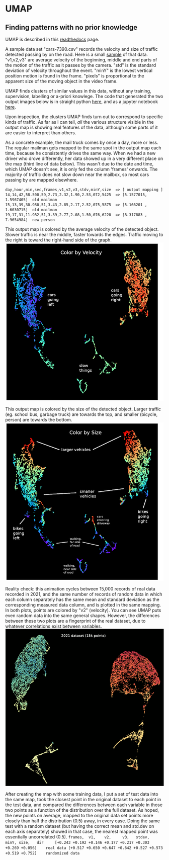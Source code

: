 # UMAP
## Finding patterns with no prior knowledge

UMAP is described in this [readthedocs](https://umap-learn.readthedocs.io/en/latest/parameters.html) page.

A sample data set "cars-7390.csv" records the velocity and size of traffic detected passing by on the road.
Here is a small [sample](https://github.com/jbeale1/UMAP/blob/main/data/cars_sample.csv) of that data.  "v1,v2,v3" are average velocity of the beginning, middle and end parts of the motion of the traffic as it passes by the camera. "std" is the standard deviation of velocity throughout the event. "minY" is the lowest vertical position motion is found in the frame. "pixels" is proportional to the apparent size of the moving object in the video frame.

UMAP finds clusters of similar values in this data, without any training, supervision, labelling or a-priori knowlege. The code that generated the two output images below is in straight python
[here](https://github.com/jbeale1/UMAP/blob/main/python/umap-example1.py), and as a jupyter notebook [here](https://github.com/jbeale1/UMAP/blob/main/umap-example1.ipynb).

Upon inspection, the clusters UMAP finds turn out to correspond to specific kinds of traffic. As far as I can tell, _all_ the various structure visible in the output map is showing real features of the data, although some parts of it are easier to interpret than others.

As a concrete example, the mail truck comes by once a day, more or less. The regular mailman gets mapped to the same spot in the output map each time, because he consistently drives the same way. When we had a new driver who drove differently, her data showed up in a very different place on the map (third line of data below). This wasn't due to the date and time, which UMAP doesn't see, it is only fed the column 'frames' onwards. The majority of traffic does not slow down near the mailbox, so most cars passing by are mapped elsewhere.
```
day,hour,min,sec,frames,v1,v2,v3,stdv,minY,size  => [ output mapping ]
14,14,42,58.500,59,2.73,2.32,1.90,2.53,072,5425  => [5.1577015, 1.5967405]  old mailman
15,13,39,30.980,51,3.43,2.85,2.17,2.52,075,5875  => [5.166201 , 1.6030715]  old mailman
19,17,31,11.982,51,3.39,2.77,2.08,1.50,076,6220  => [8.317883 , 7.9654984]  new person
```

This output map is colored by the average velocity of the detected object. Slower traffic is near the middle, faster towards the edges. Traffic moving to the right is toward the right-hand side of the graph.
![UMAP plot colored by speed](https://github.com/jbeale1/UMAP/blob/main/pics/car-data-Oct17-ColorV2-annotated.png?raw=true)

This output map is colored by the size of the detected object. Larger traffic (eg. school bus, garbage truck) are towards the top, and smaller (bicycle, person) are towards the bottom.
![UMAP plot colored by size](https://github.com/jbeale1/UMAP/blob/main/pics/car-data-Oct17-ColorSize-annotated.png?raw=true)

Reality check: this animation cycles between 15,000 records of real data recorded in 2021, and the same number of records of random data in which each column separately has the same mean and standard deviation as the corresponding measured data column, and is plotted in the same mapping. In both plots, points are colored by "v2" (velocity). You can see UMAP puts even random data into the same general shapes. However, the differences between these two plots are a fingerprint of the real dataset, due to whatever correlations exist between variables. 
![real data and random](https://github.com/jbeale1/UMAP/blob/main/pics/Car-2021-random-compare.gif?raw=true)

After creating the map with some training data, I put a set of test data into the same map, took the closest
point in the original dataset to each point in the test data, and compared the differences between each variable
in those two points as a function of the distribution over the full dataset.  As hoped, the new points on average, mapped
to the original data set points more closely than half the distribution (0.5) away, in every case. Doing the same test with a random dataset (but having the correct mean and std.dev on each axis separately) showed in that case, the nearest mapped point was essentially uncorrelated (0.5). 
`
frames,  v1,    v2,     v3,   stdev,  minY, size,   dir    
[+0.243 +0.192 +0.146 +0.177 +0.217 +0.303 +0.269 +0.056]    real data
[+0.517 +0.650 +0.647 +0.642 +0.527 +0.573 +0.519 +0.752]    randomized data
`
